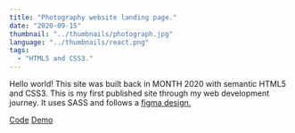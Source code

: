 ```yaml
---
title: "Photography website landing page."
date: "2020-09-15"
thumbnail: "../thumbnails/photograph.jpg"
language: "../thumbnails/react.png"
tags:
  - "HTML5 and CSS3."
---
```


Hello world! This site was built back in MONTH 2020 with semantic HTML5 and CSS3. This is my first published site through my web development journey. It uses SASS and follows a <a href="https://www.figma.com/file/VgF87mULloYb7HZ1EMCRzU/Laaqiq-1---Portfolio-detail-(Responsive)?node-id=0%3A1">figma design.</a>

<a href='https://github.com/starjardin/front-end-finals'>Code</a>
<a href='https://starjardin.github.io/front-end-finals/'>Demo</a>
